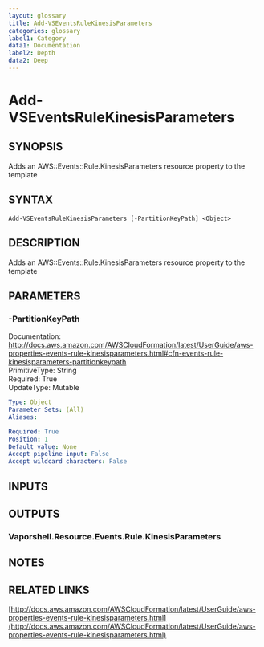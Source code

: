 ```yaml
---
layout: glossary
title: Add-VSEventsRuleKinesisParameters
categories: glossary
label1: Category
data1: Documentation
label2: Depth
data2: Deep
---
```


# Add-VSEventsRuleKinesisParameters

## SYNOPSIS
Adds an AWS::Events::Rule.KinesisParameters resource property to the template

## SYNTAX

```
Add-VSEventsRuleKinesisParameters [-PartitionKeyPath] <Object>
```

## DESCRIPTION
Adds an AWS::Events::Rule.KinesisParameters resource property to the template

## PARAMETERS

### -PartitionKeyPath
Documentation: http://docs.aws.amazon.com/AWSCloudFormation/latest/UserGuide/aws-properties-events-rule-kinesisparameters.html#cfn-events-rule-kinesisparameters-partitionkeypath    
PrimitiveType: String    
Required: True    
UpdateType: Mutable

```yaml
Type: Object
Parameter Sets: (All)
Aliases: 

Required: True
Position: 1
Default value: None
Accept pipeline input: False
Accept wildcard characters: False
```

## INPUTS

## OUTPUTS

### Vaporshell.Resource.Events.Rule.KinesisParameters

## NOTES

## RELATED LINKS

[http://docs.aws.amazon.com/AWSCloudFormation/latest/UserGuide/aws-properties-events-rule-kinesisparameters.html](http://docs.aws.amazon.com/AWSCloudFormation/latest/UserGuide/aws-properties-events-rule-kinesisparameters.html)

